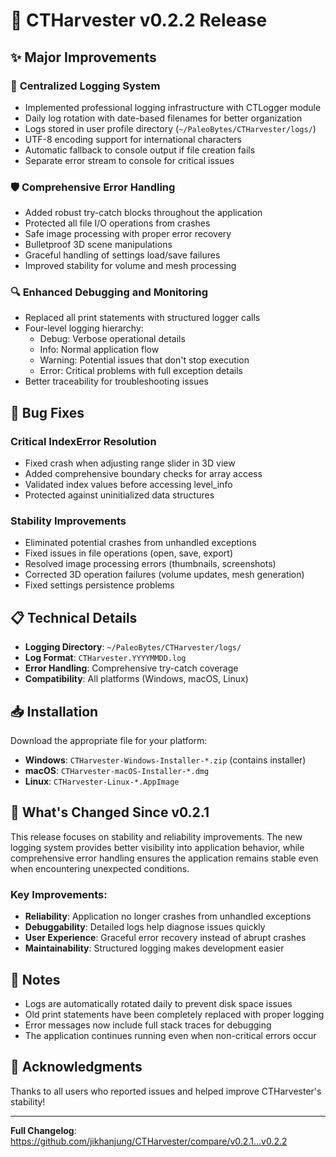 # 🚀 CTHarvester v0.2.2 Release

## ✨ Major Improvements

### 📝 **Centralized Logging System**
- Implemented professional logging infrastructure with CTLogger module
- Daily log rotation with date-based filenames for better organization
- Logs stored in user profile directory (`~/PaleoBytes/CTHarvester/logs/`)
- UTF-8 encoding support for international characters
- Automatic fallback to console output if file creation fails
- Separate error stream to console for critical issues

### 🛡️ **Comprehensive Error Handling**
- Added robust try-catch blocks throughout the application
- Protected all file I/O operations from crashes
- Safe image processing with proper error recovery
- Bulletproof 3D scene manipulations
- Graceful handling of settings load/save failures
- Improved stability for volume and mesh processing

### 🔍 **Enhanced Debugging and Monitoring**
- Replaced all print statements with structured logger calls
- Four-level logging hierarchy:
  - Debug: Verbose operational details
  - Info: Normal application flow
  - Warning: Potential issues that don't stop execution
  - Error: Critical problems with full exception details
- Better traceability for troubleshooting issues

## 🐛 Bug Fixes

### **Critical IndexError Resolution**
- Fixed crash when adjusting range slider in 3D view
- Added comprehensive boundary checks for array access
- Validated index values before accessing level_info
- Protected against uninitialized data structures

### **Stability Improvements**
- Eliminated potential crashes from unhandled exceptions
- Fixed issues in file operations (open, save, export)
- Resolved image processing errors (thumbnails, screenshots)
- Corrected 3D operation failures (volume updates, mesh generation)
- Fixed settings persistence problems

## 📋 Technical Details

- **Logging Directory**: `~/PaleoBytes/CTHarvester/logs/`
- **Log Format**: `CTHarvester.YYYYMMDD.log`
- **Error Handling**: Comprehensive try-catch coverage
- **Compatibility**: All platforms (Windows, macOS, Linux)

## 📥 Installation

Download the appropriate file for your platform:
- **Windows**: `CTHarvester-Windows-Installer-*.zip` (contains installer)
- **macOS**: `CTHarvester-macOS-Installer-*.dmg`
- **Linux**: `CTHarvester-Linux-*.AppImage`

## 🔄 What's Changed Since v0.2.1

This release focuses on stability and reliability improvements. The new logging system provides better visibility into application behavior, while comprehensive error handling ensures the application remains stable even when encountering unexpected conditions.

### Key Improvements:
- **Reliability**: Application no longer crashes from unhandled exceptions
- **Debuggability**: Detailed logs help diagnose issues quickly
- **User Experience**: Graceful error recovery instead of abrupt crashes
- **Maintainability**: Structured logging makes development easier

## 📝 Notes

- Logs are automatically rotated daily to prevent disk space issues
- Old print statements have been completely replaced with proper logging
- Error messages now include full stack traces for debugging
- The application continues running even when non-critical errors occur

## 🙏 Acknowledgments

Thanks to all users who reported issues and helped improve CTHarvester's stability!

---

**Full Changelog**: https://github.com/jikhanjung/CTHarvester/compare/v0.2.1...v0.2.2
